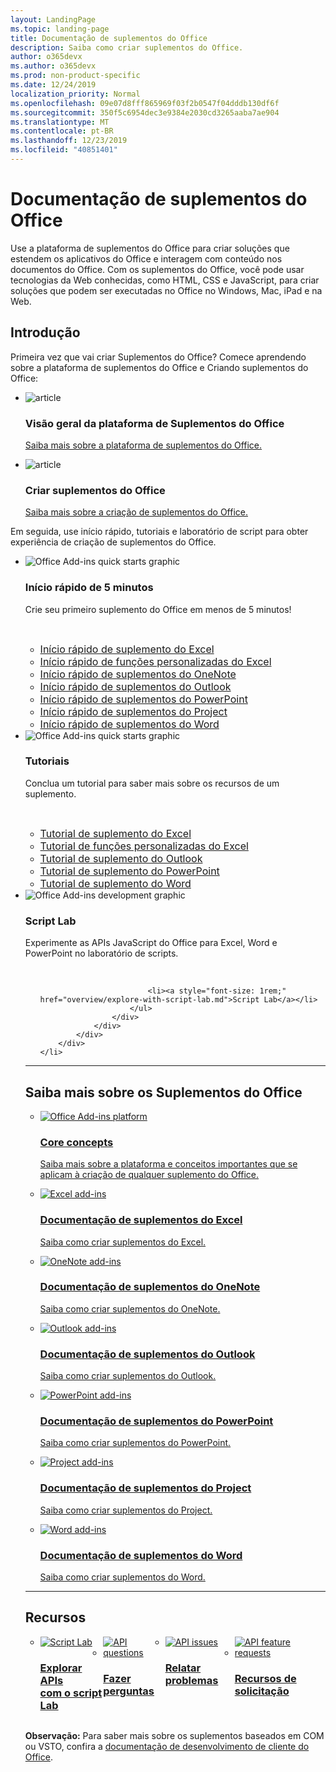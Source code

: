 ```yaml
---
layout: LandingPage
ms.topic: landing-page
title: Documentação de suplementos do Office
description: Saiba como criar suplementos do Office.
author: o365devx
ms.author: o365devx
ms.prod: non-product-specific
ms.date: 12/24/2019
localization_priority: Normal
ms.openlocfilehash: 09e07d8fff865969f03f2b0547f04dddb130df6f
ms.sourcegitcommit: 350f5c6954dec3e9384e2030cd3265aaba7ae904
ms.translationtype: MT
ms.contentlocale: pt-BR
ms.lasthandoff: 12/23/2019
ms.locfileid: "40851401"
---
```

# <a name="office-add-ins-documentation"></a>Documentação de suplementos do Office

Use a plataforma de suplementos do Office para criar soluções que estendem os aplicativos do Office e interagem com conteúdo nos documentos do Office. Com os suplementos do Office, você pode usar tecnologias da Web conhecidas, como HTML, CSS e JavaScript, para criar soluções que podem ser executadas no Office no Windows, Mac, iPad e na Web.

<h2>Introdução</h2>

<p>Primeira vez que vai criar Suplementos do Office? Comece aprendendo sobre a plataforma de suplementos do Office e Criando suplementos do Office:</p>

<ul class="panelContent cardsF cols cols3">
    <li>
        <div class="cardSize">
            <div class="cardPadding">
                <div class="card">
                    <div class="cardImageOuter">
                        <div class="cardImage">
                            <img src="images/index-landing-page/i_article.svg" alt="article" />
                        </div>
                    </div>
                    <div class="cardText">
                        <h3>Visão geral da plataforma de Suplementos do Office</h3>
                        <p><a href="overview/office-add-ins.md">Saiba mais sobre a plataforma de suplementos do Office.</a></p>
                    </div>
                </div>
            </div>
        </div>
    </li>
    <li>
        <div class="cardSize">
            <div class="cardPadding">
                <div class="card">
                    <div class="cardImageOuter">
                        <div class="cardImage">
                            <img src="images/index-landing-page/i_article.svg" alt="article" />
                        </div>
                    </div>
                    <div class="cardText">
                        <h3>Criar suplementos do Office</h3>
                        <p><a href="overview/office-add-ins-fundamentals.md">Saiba mais sobre a criação de suplementos do Office.</a></p>
                    </div>
                </div>
            </div>
        </div>
    </li>
</ul>

<p>Em seguida, use início rápido, tutoriais e laboratório de script para obter experiência de criação de suplementos do Office.</p>

<ul class="cardsK panelContent cols cols3">
    <li>
        <div class="cardSize">
            <div class="cardPadding">
                <div class="card">
                    <div class="cardImageOuter">
                        <div class="cardImage bgdAccent1">
                            <img src="images/index-landing-page/get-started.svg" alt="Office Add-ins quick starts graphic" data-linktype="external" class="x-hidden-focus"/>
                        </div>
                    </div>
                    <div class="cardText">
                        <h3>Início rápido de 5 minutos</h3>
                        <p>Crie seu primeiro suplemento do Office em menos de 5 minutos!</p>
                        <br/>
                        <ul>
                            <li><a style="font-size: 1rem;" href="quickstarts/excel-quickstart-jquery.md">Início rápido de suplemento do Excel</a></li>
                            <li><a style="font-size: 1rem;" href="quickstarts/excel-custom-functions-quickstart.md">Início rápido de funções personalizadas do Excel</a></li>
                            <li><a style="font-size: 1rem;" href="quickstarts/onenote-quickstart.md">Início rápido de suplementos do OneNote</a></li>
                            <li><a style="font-size: 1rem;" href="/outlook/add-ins/quick-start?context=office/dev/add-ins/context">Início rápido de suplementos do Outlook</a></li>
                            <li><a style="font-size: 1rem;" href="quickstarts/powerpoint-quickstart.md">Início rápido de suplementos do PowerPoint</a></li>
                            <li><a style="font-size: 1rem;" href="quickstarts/project-quickstart.md">Início rápido de suplementos do Project</a></li>
                            <li><a style="font-size: 1rem;" href="quickstarts/word-quickstart.md">Início rápido de suplementos do Word</a></li>
                        </ul>
                    </div>
                </div>
            </div>
        </div>
    </li>
    <li>
        <div class="cardSize">
            <div class="cardPadding">
                <div class="card">
                    <div class="cardImageOuter">
                        <div class="cardImage bgdAccent1">
                            <img src="images/index-landing-page/get-started-2.svg" alt="Office Add-ins quick starts graphic" data-linktype="external" class="x-hidden-focus"/>
                        </div>
                    </div>
                    <div class="cardText">
                        <h3>Tutoriais</h3>
                        <p>Conclua um tutorial para saber mais sobre os recursos de um suplemento.</p>
                        <br/>
                        <ul>
                            <li><a style="font-size: 1rem;" href="tutorials/excel-tutorial.md">Tutorial de suplemento do Excel</a></li>
                            <li><a style="font-size: 1rem;" href="tutorials/excel-tutorial-create-custom-functions.md">Tutorial de funções personalizadas do Excel</a></li>
                            <li><a style="font-size: 1rem;" href="/outlook/add-ins/addin-tutorial?context=office/dev/add-ins/context">Tutorial de suplemento do Outlook</a></li>
                            <li><a style="font-size: 1rem;" href="tutorials/powerpoint-tutorial.md">Tutorial de suplemento do PowerPoint</a></li>
                            <li><a style="font-size: 1rem;" href="tutorials/word-tutorial.md">Tutorial de suplemento do Word</a></li>
                        </ul>
                    </div>
                </div>
            </div>
        </div>
    </li>
    <li>
        <div class="cardSize">
            <div class="cardPadding">
                <div class="card">
                    <div class="cardImageOuter">
                        <div class="cardImage bgdAccent1">
                            <img src="images/index-landing-page/monitor-with-code.svg" alt="Office Add-ins development graphic" data-linktype="external" class="x-hidden-focus"/>
                        </div>
                    </div>
                    <div class="cardText">
                        <h3>Script Lab</h3>
                        <p>Experimente as APIs JavaScript do Office para Excel, Word e PowerPoint no laboratório de scripts.</p>
                        <br/>
                        <ul style="list-style: none!important;">
                        
                            <li><a style="font-size: 1rem;" href="overview/explore-with-script-lab.md">Script Lab</a></li>
                        </ul>
                    </div>
                </div>
            </div>
        </div>
    </li>
</ul>

---

<h2>Saiba mais sobre os Suplementos do Office</h2>

<ul class="cardsM cols cols1">
    <li>
        <a class="card x-hidden-focus" href="overview/office-add-ins.md">
            <div class="cardImageOuter">
                <div class="cardImage">
                    <img src="images/index/blocks.svg" alt="Office Add-ins platform" />
                </div>
            </div>
            <div class="cardText">
                <h3>Core concepts</h3>
                <p>Saiba mais sobre a plataforma e conceitos importantes que se aplicam à criação de qualquer suplemento do Office.</p>
            </div>
        </a>
    </li>
</ul>
<ul class="cardsM cols cols3">
    <li>
        <a class="card x-hidden-focus" href="excel/index.md">
        <div class="cardImageOuter">
            <div class="cardImage">
                <img src="images/index/logo-excel.svg" alt="Excel add-ins" />
            </div>
        </div>
        <div class="cardText">
            <h3>Documentação de suplementos do Excel</h3>
            <p>Saiba como criar suplementos do Excel.</p>
        </div>
        </a>
    </li>
    <li>
        <a class="card x-hidden-focus" href="onenote/index.md">
        <div class="cardImageOuter">
            <div class="cardImage">
                <img src="images/index/logo-onenote.svg" alt="OneNote add-ins" />
            </div>
        </div>
        <div class="cardText">
            <h3>Documentação de suplementos do OneNote</h3>
            <p>Saiba como criar suplementos do OneNote.</p>
        </div>
        </a>
    </li>
    <li>
        <a class="card x-hidden-focus" href="outlook/index.md">
        <div class="cardImageOuter">
            <div class="cardImage">
                <img src="images/index/logo-outlook.svg" alt="Outlook add-ins" />
            </div>
        </div>
        <div class="cardText">
            <h3>Documentação de suplementos do Outlook</h3>
            <p>Saiba como criar suplementos do Outlook.</p>
        </div>
        </a>
    </li>
    <li>
        <a class="card x-hidden-focus" href="powerpoint/index.md">
        <div class="cardImageOuter">
            <div class="cardImage">
                <img src="images/index/logo-powerpoint.svg" alt="PowerPoint add-ins" />
            </div>
        </div>
        <div class="cardText">
            <h3>Documentação de suplementos do PowerPoint</h3>
            <p>Saiba como criar suplementos do PowerPoint.</p>
        </div>
        </a>
    </li>
    <li>
        <a class="card x-hidden-focus" href="project/index.md">
        <div class="cardImageOuter">
            <div class="cardImage">
                <img src="images/index/logo-project-server.svg" alt="Project add-ins" />
            </div>
        </div>
        <div class="cardText">
            <h3>Documentação de suplementos do Project</h3>
            <p>Saiba como criar suplementos do Project.</p>
        </div>
        </a>
    </li>
    <li>
        <a class="card x-hidden-focus" href="word/index.md">
        <div class="cardImageOuter">
            <div class="cardImage">
                <img src="images/index/logo-word.svg" alt="Word add-ins" />
            </div>
        </div>
        <div class="cardText">
            <h3>Documentação de suplementos do Word</h3>
            <p>Saiba como criar suplementos do Word.</p>
        </div>
        </a>
    </li>
</ul>

---

<h2>Recursos</h2>
<ul class="panelContent cardsF cols cols4" style="display:flex!important;">
    <li>
        <div class="cardSize">
            <div class="cardPadding">
                <div class="card">
                    <div class="cardImageOuter">
                        <div class="cardImage">
                            <a href="overview/explore-with-script-lab.md"><img src="images/index/ScriptLabLogoColor.svg" alt="Script Lab" /></a>
                        </div>
                    </div>
                    <div class="cardText">
                        <a href="overview/explore-with-script-lab.md"><h3>Explorar APIs<br/>com o script Lab</h3></a>
                    </div>
                </div>
            </div>
        </div>
    </li>
    <li>
        <div class="cardSize">
            <div class="cardPadding">
                <div class="card">
                    <div class="cardImageOuter">
                        <div class="cardImage">
                            <a href="https://stackoverflow.com/questions/tagged/office-js"><img src="images/index/i_support.svg" alt="API questions" /></a>
                        </div>
                    </div>
                    <div class="cardText">
                        <a href="https://stackoverflow.com/questions/tagged/office-js" target="_blank"><h3>Fazer perguntas</h3></a>
                    </div>
                </div>
            </div>
        </div>
    </li>
    <li>
        <div class="cardSize">
            <div class="cardPadding">
                <div class="card">
                    <div class="cardImageOuter">
                        <div class="cardImage">
                            <a href="https://github.com/officedev/office-js/issues" target="_blank"><img src="images/index/i_bug.svg" alt="API issues" /></a>
                        </div>
                    </div>
                    <div class="cardText">
                        <a href="https://github.com/officedev/office-js/issues" target="_blank"><h3>Relatar problemas</h3></a>
                    </div>
                </div>
            </div>
        </div>
    </li>
    <li>
        <div class="cardSize">
            <div class="cardPadding">
                <div class="card">
                    <div class="cardImageOuter">
                        <div class="cardImage">
                            <a href="https://officespdev.uservoice.com/" target="_blank"><img src="images/index/i_feedback.svg" alt="API feature requests" /></a>
                        </div>
                    </div>
                    <div class="cardText">
                        <a href="https://officespdev.uservoice.com/" target="_blank"><h3>Recursos de solicitação</h3></a>
                    </div>
                </div>
            </div>
        </div>
    </li>
</ul>
<p><b>Observação:</b> Para saber mais sobre os suplementos baseados em COM ou VSTO, confira a <a href="/office/client-developer/office-client-development" target="_blank">documentação de desenvolvimento de cliente do Office</a>.</p>